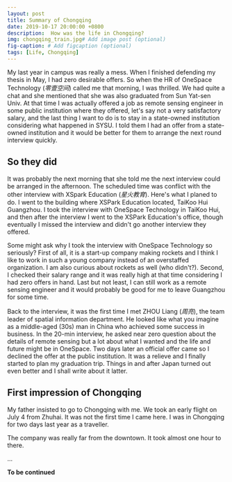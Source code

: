 ```yaml
---
layout: post
title: Summary of Chongqing
date: 2019-10-17 20:00:00 +0800
description:  How was the life in Chongqing?
img: chongqing_train.jpg# Add image post (optional)
fig-caption: # Add figcaption (optional)
tags: [Life, Chongqing]
---
```

My last year in campus was really a mess. When I finished defending my thesis in May, I had zero desirable offers.  So when the HR of OneSpace Technology (*零壹空间*) called me that morning, I was thrilled. We had quite a chat and she mentioned that she was also graduated from Sun Yat-sen Univ. At that time I was actually offered a job as remote sensing engineer in some public institution where they offered, let's say not a very satisfactory salary, and the last thing I want to do is to stay in a state-owned institution considering what happened in SYSU. I told them I had an offer from a state-owned institution and it would be better for them to arrange the next round interview quickly. 

## So they did

It was probably the next morning that she told me the next interview could be arranged in the afternoon. The scheduled time was conflict with the other interview with XSpark Education (*星火教育*). Here's what I planed to do. I went to the building where XSPark Education located, TaiKoo Hui Guangzhou. I took the interview with OneSpace Technology in TaiKoo Hui, and then after the interview I went to the XSPark Education's office, though eventually I missed the interview and didn't go another interview they offered.

Some might ask why I took the interview with OneSpace Technology so seriously? First of all, it is a start-up company making rockets and I think I like to work in such a young company instead of an overstaffed organization. I am also curious about rockets as well (who didn't?). Second, I checked their salary range and it was really high at that time considering I had zero offers in hand. Last but not least, I can still work as a remote sensing engineer and it would probably be good for me to leave Guangzhou for some time.

Back to the interview, it was the first time I met ZHOU Liang (*周亮*), the team leader of spatial information department. He looked like what you imagine as a middle-aged (30s) man in China who achieved some success in business. In the 20-min interview, he asked near zero question about the details of remote sensing but a lot about what I wanted and the life and future might be in OneSpace. Two days later an official offer came so I declined the offer at the public institution. It was a relieve and I finally started to plan my graduation trip. Things in and after Japan turned out even better and I shall write about it latter. 

## First impression of Chongqing


My father insisted to go to Chongqing with me. We took an early flight on July 4 from Zhuhai. It was not the first time I came here. I was in Chongqing for two days last year as a traveller. 

The company was really far from the downtown. It took almost one hour to there. 

<!-- ![I and My friends]({{site.baseurl}}/assets/img/chongqing_train.jpg) -->


...

**To be continued**